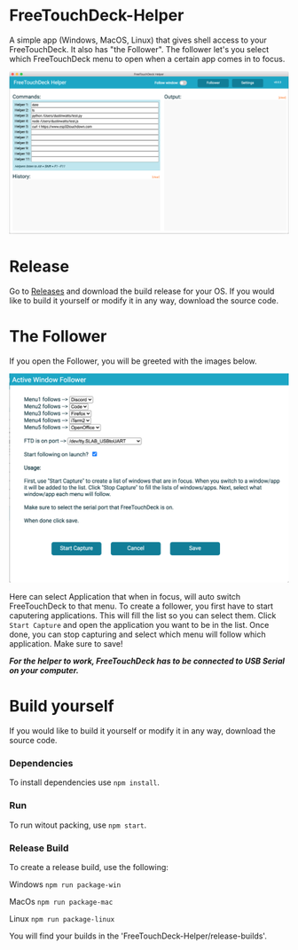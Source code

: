 # FreeTouchDeck-Helper
 A simple app (Windows, MacOS, Linux) that gives shell access to your FreeTouchDeck. It also has "the Follower". The follower let's you select which FreeTouchDeck menu to open when a certain app comes in to focus.

 ![](Images/FreeTouchDeck-Helper.png)

# Release

Go to [Releases](https://github.com/DustinWatts/FreeTouchDeck-Helper/releases) and download the build release for your OS. If you would like to build it yourself or modify it in any way, download the source code.

# The Follower

If you open the Follower, you will be greeted with the images below.

![](Images/Autofollow.png)

Here can select Application that when in focus, will auto switch FreeTouchDeck to that menu. To create a follower, you first have to start caputering applications. This will fill the list so you can select them. Click `Start Capture` and open the application you want to be in the list. Once done, you can stop capturing and select which menu will follow which application. Make sure to save! 

***For the helper to work, FreeTouchDeck has to be connected to USB Serial on your computer.***

# Build yourself

If you would like to build it yourself or modify it in any way, download the source code.

### Dependencies

To install dependencies use `npm install`. 

### Run

To run witout packing, use `npm start`.

### Release Build

To create a release build, use the following:

Windows `npm run package-win`

MacOs `npm run package-mac`

Linux `npm run package-linux`

You will find your builds in the 'FreeTouchDeck-Helper/release-builds'.
